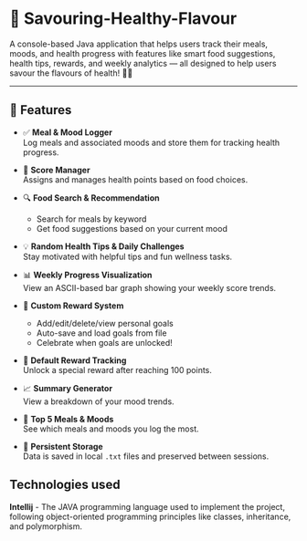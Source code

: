 # 🌿 Savouring-Healthy-Flavour

A console-based Java application that helps users track their meals, moods, and health progress with features like smart food suggestions, health tips, rewards, and weekly analytics — all designed to help users savour the flavours of health! 🥗💪

---

## 🧠 Features

- ✅ **Meal & Mood Logger**  
  Log meals and associated moods and store them for tracking health progress.

- 🧮 **Score Manager**  
  Assigns and manages health points based on food choices.

- 🔍 **Food Search & Recommendation**  
  - Search for meals by keyword  
  - Get food suggestions based on your current mood

- 💡 **Random Health Tips & Daily Challenges**  
  Stay motivated with helpful tips and fun wellness tasks.

- 📊 **Weekly Progress Visualization**  
  View an ASCII-based bar graph showing your weekly score trends.

- 🎁 **Custom Reward System**  
  - Add/edit/delete/view personal goals  
  - Auto-save and load goals from file  
  - Celebrate when goals are unlocked!

- 🥇 **Default Reward Tracking**  
  Unlock a special reward after reaching 100 points.

- 📈 **Summary Generator**  
  View a breakdown of your mood trends.

- 🧾 **Top 5 Meals & Moods**  
  See which meals and moods you log the most.

- 📂 **Persistent Storage**  
  Data is saved in local `.txt` files and preserved between sessions.

## Technologies used
  **Intellij**  - The JAVA programming language used to implement the project, following object-oriented programming principles like classes, inheritance, and                                       polymorphism.


